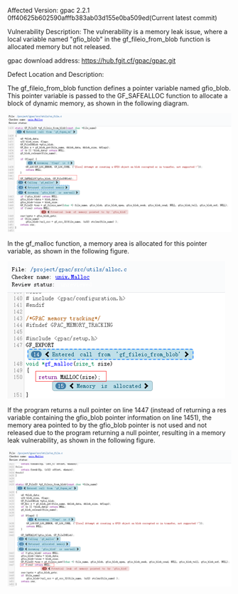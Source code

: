 Affected Version:
gpac 2.2.1 0ff40625b602590afffb383ab03d155e0ba509ed(Current latest commit)

Vulnerability Description:
The vulnerability is a memory leak issue, where a local variable named "gfio_blob" in the gf_fileio_from_blob function is allocated memory but not released.

gpac download address:
https://hub.fgit.cf/gpac/gpac.git

Defect Location and Description:


The gf_fileio_from_blob function defines a pointer variable named gfio_blob. This pointer variable is passed to the GF_SAFEALLOC function to allocate a block of dynamic memory, as shown in the following diagram.

![image](https://github.com/yinluming13579/gpac_defects/blob/main/gpac_10.png)

In the gf_malloc function, a memory area is allocated for this pointer variable, as shown in the following figure.

![image](https://github.com/yinluming13579/gpac_defects/blob/main/gpac_11.png)

If the program returns a null pointer on line 1447 (instead of returning a res variable containing the gfio_blob pointer information on line 1451), the memory area pointed to by the gfio_blob pointer is not used and not released due to the program returning a null pointer, resulting in a memory leak vulnerability, as shown in the following figure.

![image](https://github.com/yinluming13579/gpac_defects/blob/main/gpac_12.png)
